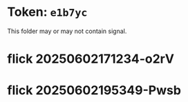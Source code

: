 # Token: `e1b7yc`

This folder may or may not contain signal.
# flick 20250602171234-o2rV
# flick 20250602195349-Pwsb
